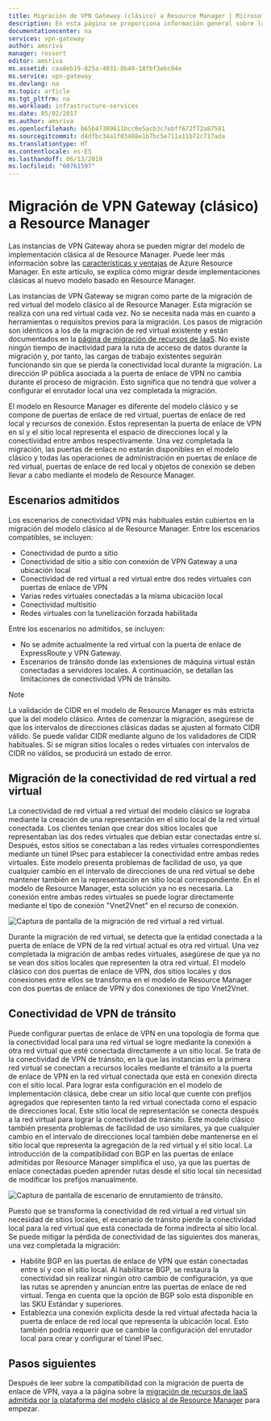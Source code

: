 ```yaml
---
title: Migración de VPN Gateway (clásico) a Resource Manager | Microsoft Docs
description: En esta página se proporciona información general sobre la migración de VPN Gateway (clásico) a Resource Manager.
documentationcenter: na
services: vpn-gateway
author: amsriva
manager: rossort
editor: amsriva
ms.assetid: caa8eb19-825a-4031-8b49-18fbf3ebc04e
ms.service: vpn-gateway
ms.devlang: na
ms.topic: article
ms.tgt_pltfrm: na
ms.workload: infrastructure-services
ms.date: 05/02/2017
ms.author: amsriva
ms.openlocfilehash: b65b47389611bcc0e5acb3c7ebff672f72a87581
ms.sourcegitcommit: d4dfbc34a1f03488e1b7bc5e711a11b72c717ada
ms.translationtype: HT
ms.contentlocale: es-ES
ms.lasthandoff: 06/13/2019
ms.locfileid: "60761597"
---
```

# <a name="vpn-gateway-classic-to-resource-manager-migration"></a>Migración de VPN Gateway (clásico) a Resource Manager
Las instancias de VPN Gateway ahora se pueden migrar del modelo de implementación clásica al de Resource Manager. Puede leer más información sobre las [características y ventajas](../azure-resource-manager/resource-group-overview.md) de Azure Resource Manager. En este artículo, se explica cómo migrar desde implementaciones clásicas al nuevo modelo basado en Resource Manager. 

Las instancias de VPN Gateway se migran como parte de la migración de red virtual del modelo clásico al de Resource Manager. Esta migración se realiza con una red virtual cada vez. No se necesita nada más en cuanto a herramientas o requisitos previos para la migración. Los pasos de migración son idénticos a los de la migración de red virtual existente y están documentados en la [página de migración de recursos de IaaS](../virtual-machines/windows/migration-classic-resource-manager-ps.md). No existe ningún tiempo de inactividad para la ruta de acceso de datos durante la migración y, por tanto, las cargas de trabajo existentes seguirán funcionando sin que se pierda la conectividad local durante la migración. La dirección IP pública asociada a la puerta de enlace de VPN no cambia durante el proceso de migración. Esto significa que no tendrá que volver a configurar el enrutador local una vez completada la migración.  

El modelo en Resource Manager es diferente del modelo clásico y se compone de puertas de enlace de red virtual, puertas de enlace de red local y recursos de conexión. Estos representan la puerta de enlace de VPN en sí y el sitio local representa el espacio de direcciones local y la conectividad entre ambos respectivamente. Una vez completada la migración, las puertas de enlace no estarán disponibles en el modelo clásico y todas las operaciones de administración en puertas de enlace de red virtual, puertas de enlace de red local y objetos de conexión se deben llevar a cabo mediante el modelo de Resource Manager.

## <a name="supported-scenarios"></a>Escenarios admitidos
Los escenarios de conectividad VPN más habituales están cubiertos en la migración del modelo clásico al de Resource Manager. Entre los escenarios compatibles, se incluyen:

* Conectividad de punto a sitio
* Conectividad de sitio a sitio con conexión de VPN Gateway a una ubicación local
* Conectividad de red virtual a red virtual entre dos redes virtuales con puertas de enlace de VPN
* Varias redes virtuales conectadas a la misma ubicación local
* Conectividad multisitio
* Redes virtuales con la tunelización forzada habilitada

Entre los escenarios no admitidos, se incluyen:  

* No se admite actualmente la red virtual con la puerta de enlace de ExpressRoute y VPN Gateway.
* Escenarios de tránsito donde las extensiones de máquina virtual están conectadas a servidores locales. A continuación, se detallan las limitaciones de conectividad VPN de tránsito.

> [!NOTE]
> La validación de CIDR en el modelo de Resource Manager es más estricta que la del modelo clásico. Antes de comenzar la migración, asegúrese de que los intervalos de direcciones clásicas dadas se ajusten al formato CIDR válido. Se puede validar CIDR mediante alguno de los validadores de CIDR habituales. Si se migran sitios locales o redes virtuales con intervalos de CIDR no válidos, se producirá un estado de error.
> 
> 

## <a name="vnet-to-vnet-connectivity-migration"></a>Migración de la conectividad de red virtual a red virtual
La conectividad de red virtual a red virtual del modelo clásico se lograba mediante la creación de una representación en el sitio local de la red virtual conectada. Los clientes tenían que crear dos sitios locales que representaban las dos redes virtuales que debían estar conectadas entre sí. Después, estos sitios se conectaban a las redes virtuales correspondientes mediante un túnel IPsec para establecer la conectividad entre ambas redes virtuales. Este modelo presenta problemas de facilidad de uso, ya que cualquier cambio en el intervalo de direcciones de una red virtual se debe mantener también en la representación en sitio local correspondiente. En el modelo de Resource Manager, esta solución ya no es necesaria. La conexión entre ambas redes virtuales se puede lograr directamente mediante el tipo de conexión "Vnet2Vnet" en el recurso de conexión. 

![Captura de pantalla de la migración de red virtual a red virtual.](./media/vpn-gateway-migration/migration1.png)

Durante la migración de red virtual, se detecta que la entidad conectada a la puerta de enlace de VPN de la red virtual actual es otra red virtual. Una vez completada la migración de ambas redes virtuales, asegúrese de que ya no se vean dos sitios locales que representen la otra red virtual. El modelo clásico con dos puertas de enlace de VPN, dos sitios locales y dos conexiones entre ellos se transforma en el modelo de Resource Manager con dos puertas de enlace de VPN y dos conexiones de tipo Vnet2Vnet.

## <a name="transit-vpn-connectivity"></a>Conectividad de VPN de tránsito
Puede configurar puertas de enlace de VPN en una topología de forma que la conectividad local para una red virtual se logre mediante la conexión a otra red virtual que esté conectada directamente a un sitio local. Se trata de la conectividad de VPN de tránsito, en la que las instancias en la primera red virtual se conectan a recursos locales mediante el tránsito a la puerta de enlace de VPN en la red virtual conectada que está en conexión directa con el sitio local. Para lograr esta configuración en el modelo de implementación clásica, debe crear un sitio local que cuente con prefijos agregados que representen tanto la red virtual conectada como el espacio de direcciones local. Este sitio local de representación se conecta después a la red virtual para lograr la conectividad de tránsito. Este modelo clásico también presenta problemas de facilidad de uso similares, ya que cualquier cambio en el intervalo de direcciones local también debe mantenerse en el sitio local que representa la agregación de la red virtual y el sitio local. La introducción de la compatibilidad con BGP en las puertas de enlace admitidas por Resource Manager simplifica el uso, ya que las puertas de enlace conectadas pueden aprender rutas desde el sitio local sin necesidad de modificar los prefijos manualmente.

![Captura de pantalla de escenario de enrutamiento de tránsito.](./media/vpn-gateway-migration/migration2.png)

Puesto que se transforma la conectividad de red virtual a red virtual sin necesidad de sitios locales, el escenario de tránsito pierde la conectividad local para la red virtual que está conectada de forma indirecta al sitio local. Se puede mitigar la pérdida de conectividad de las siguientes dos maneras, una vez completada la migración: 

* Habilite BGP en las puertas de enlace de VPN que están conectadas entre sí y con el sitio local. Al habilitarse BGP, se restaura la conectividad sin realizar ningún otro cambio de configuración, ya que las rutas se aprenden y anuncian entre las puertas de enlace de red virtual. Tenga en cuenta que la opción de BGP solo está disponible en las SKU Estándar y superiores.
* Establezca una conexión explícita desde la red virtual afectada hacia la puerta de enlace de red local que representa la ubicación local. Esto también podría requerir que se cambie la configuración del enrutador local para crear y configurar el túnel IPsec.

## <a name="next-steps"></a>Pasos siguientes
Después de leer sobre la compatibilidad con la migración de puerta de enlace de VPN, vaya a la página sobre la [migración de recursos de IaaS admitida por la plataforma del modelo clásico al de Resource Manager](../virtual-machines/windows/migration-classic-resource-manager-ps.md) para empezar.

